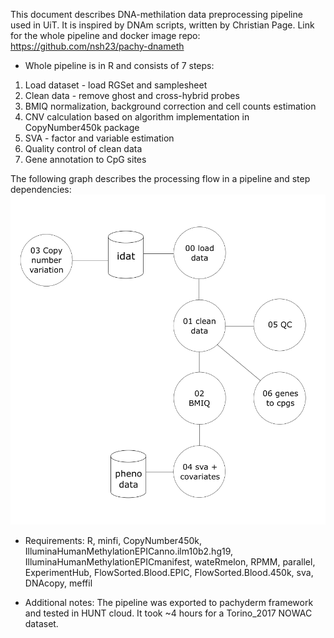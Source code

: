 This document describes DNA-methilation data preprocessing pipeline used in UiT. It is inspired by DNAm scripts, written by Christian Page.
Link for the whole pipeline and docker image repo: https://github.com/nsh23/pachy-dnameth

- Whole pipeline is in R and consists of 7 steps:
1) Load dataset - load RGSet and samplesheet
2) Clean data - remove ghost and cross-hybrid probes
3) BMIQ normalization, background correction and cell counts estimation
4) CNV calculation based on algorithm implementation in CopyNumber450k package
5) SVA - factor and variable estimation
6) Quality control of clean data
7) Gene annotation to CpG sites

The following graph describes the processing flow in a pipeline and step dependencies:
![Pipeline graph](img/dna_pachy_pipe.png)

- Requirements:
R, minfi, CopyNumber450k, IlluminaHumanMethylationEPICanno.ilm10b2.hg19, IlluminaHumanMethylationEPICmanifest,
wateRmelon, RPMM, parallel, ExperimentHub, FlowSorted.Blood.EPIC, FlowSorted.Blood.450k, sva, DNAcopy, meffil

- Additional notes:
The pipeline was exported to pachyderm framework and tested in HUNT cloud.
It took ~4 hours for a Torino_2017 NOWAC dataset.
